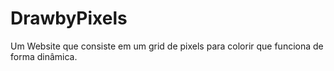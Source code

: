 # DrawbyPixels
Um Website que consiste em um grid de pixels para colorir que funciona de forma dinâmica.

